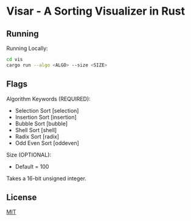# Visar - A Sorting Visualizer in Rust



## Running

Running Locally:

```bash
cd vis
cargo run --algo <ALGO> --size <SIZE>
```

## Flags
Algorithm Keywords (REQUIRED):
* Selection Sort [selection]
* Insertion Sort [insertion]
* Bubble Sort [bubble]
* Shell Sort [shell]
* Radix Sort [radix]
* Odd Even Sort [oddeven]

Size (OPTIONAL):
* Default = 100

Takes a 16-bit unsigned integer.
##

## License
[MIT](https://choosealicense.com/licenses/mit/)